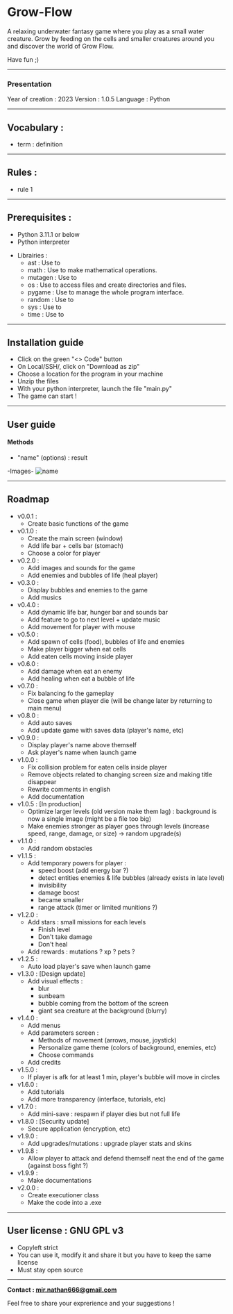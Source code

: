 # Grow-Flow

A relaxing underwater fantasy game where you play as a small water creature. 
Grow by feeding on the cells and smaller creatures around you and discover the world of Grow Flow.

Have fun ;)

***
### Presentation

Year of creation : 2023
Version : 1.0.5
Language : Python

***
## Vocabulary :

<!-- Complete vocabulary -->
- term : definition

***
## Rules :

<!-- Complete rules -->
- rule 1

***
## Prerequisites :

- Python 3.11.1 or below
- Python interpreter
<!-- Complete libraries -->
- Librairies :
    - ast : Use to 
    - math : Use to make mathematical operations.
    - mutagen : Use to 
    - os : Use to access files and create directories and files.
    - pygame : Use to manage the whole program interface.
    - random : Use to 
    - sys : Use to
    - time : Use to 

***
## Installation guide

- Click on the green "<> Code" button
- On Local/SSH/, click on "Download as zip"
- Choose a location for the program in your machine
- Unzip the files
- With your python interpreter, launch the file "main.py"
- The game can start !

***
## User guide

#### Methods
<!-- Complete methods -->
- "name" (options) : result

-Images-
![name](images/screenshots/name.png)

***
## Roadmap

<!-- Complete versions (look in project versions/ -->
- v0.0.1 : 
    - Create basic functions of the game
- v0.1.0 : 
    - Create the main screen (window)
    - Add life bar + cells bar (stomach)
    - Choose a color for player
- v0.2.0 :
    - Add images and sounds for the game
    - Add enemies and bubbles of life (heal player)
- v0.3.0 : 
    - Display bubbles and enemies to the game
    - Add musics
- v0.4.0 : 
    - Add dynamic life bar, hunger bar and sounds bar
    - Add feature to go to next level + update music
    - Add movement for player with mouse
- v0.5.0 : 
    - Add spawn of cells (food), bubbles of life and enemies
    - Make player bigger when eat cells
    - Add eaten cells moving inside player
- v0.6.0 : 
    - Add damage when eat an enemy
    - Add healing when eat a bubble of life
- v0.7.0 : 
    - Fix balancing fo the gameplay
    - Close game when player die (will be change later by returning to main menu)
- v0.8.0 : 
    - Add auto saves
    - Add update game with saves data (player's name, etc)
- v0.9.0 : 
    - Display player's name above themself
    - Ask player's name when launch game
- v1.0.0 : 
    - Fix collision problem for eaten cells inside player
    - Remove objects related to changing screen size and making title disappear
    - Rewrite comments in english
    - Add documentation
- v1.0.5 : [In production]
    - Optimize larger levels (old version make them lag) : background is now a single image (might be a file too big)
    - Make enemies stronger as player goes through levels (increase speed, range, damage, or size) -> random upgrade(s)
- v1.1.0 : 
    - Add random obstacles
- v1.1.5 :
    - Add temporary powers for player :
        - speed boost (add energy bar ?)
        - detect entities enemies & life bubbles (already exists in late level)
        - invisibility
        - damage boost
        - became smaller
        - range attack (timer or limited munitions ?)
- v1.2.0 :
    - Add stars : small missions for each levels
        - Finish level
        - Don't take damage
        - Don't heal
    - Add rewards : mutations ? xp ? pets ?
- v1.2.5 : 
    - Auto load player's save when launch game
- v1.3.0 : [Design update]
    - Add visual effects :
        - blur
        - sunbeam
        - bubble coming from the bottom of the screen
        - giant sea creature at the background (blurry)
- v1.4.0 :
    - Add menus
    - Add parameters screen :
        - Methods of movement (arrows, mouse, joystick)
        - Personalize game theme (colors of background, enemies, etc)
        - Choose commands
    - Add credits
- v1.5.0 : 
    - If player is afk for at least 1 min, player's bubble will move in circles
- v1.6.0 :
    - Add tutorials
    - Add more transparency (interface, tutorials, etc)
- v1.7.0 :
    - Add mini-save : respawn if player dies but not full life
- v1.8.0 : [Security update]
    - Secure application (encryption, etc)
- v1.9.0 :
    - Add upgrades/mutations : upgrade player stats and skins
- v1.9.8 : 
    - Allow player to attack and defend themself neat the end of the game (against boss fight ?)
- v1.9.9 : 
    - Make documentations
- v2.0.0 : 
    - Create executioner class
    - Make the code into a .exe

***
## User license : GNU GPL v3

- Copyleft strict
- You can use it, modify it and share it but you have to keep the same license
- Must stay open source

***
**Contact : mir.nathan666@gmail.com**

Feel free to share your exprerience and your suggestions !
